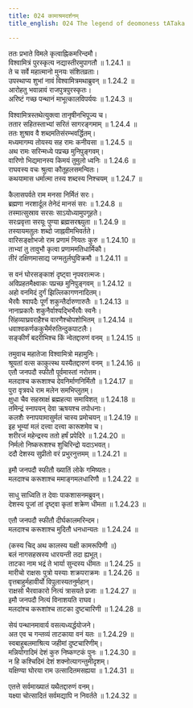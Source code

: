 ```yaml
---
title: 024 कामाश्रमदर्शनम्
title_english: 024 The legend of deomoness tATaka

---
```


<div class="audioEmbed"  caption="श्रीराम-हरिसीताराममूर्ति-घनपाठिभ्यां वचनम्" src="https://archive.org/download/Ramayana-recitation-Sriram-harisItArAmamUrti-Ghanapaati-v2/Kanda_1/Kanda_1_BK-024-Kaama_Shrama_Dharshanam.mp3"></div>

  
ततः प्रभाते विमले कृत्वाह्निकमरिन्दमौ।  
विश्वामित्रं पुरस्कृत्य नद्यास्तीरमुपागतौ ॥ 1.24.1 ॥   
ते च सर्वे महात्मानो मुनयः संशितव्रताः।  
उपस्थाप्य शुभां नावं विश्वामित्रमथाब्रुवन् ॥ 1.24.2 ॥   
आरोहतु भवान्नावं राजपुत्रपुरस्कृतः।  
अरिष्टं गच्छ पन्थानं माभूत्कालविपर्ययः ॥ 1.24.3 ॥   

विश्वामित्रस्तथेत्युक्त्वा तानृषीनभिपूज्य च।  
ततार सहितस्ताभ्यां सरितं सागरङ्गमाम् ॥ 1.24.4 ॥   
ततः शुश्राव वै शब्दमतिसंरम्भवर्द्धितम्।  
मध्यमागम्य तोयस्य सह रामः कनीयसा ॥ 1.24.5 ॥   
अथ रामः सरिन्मध्ये पप्रच्छ मुनिपुङ्गवम्।  
वारिणो भिद्यमानस्य किमयं तुमुलो ध्वनिः ॥ 1.24.6 ॥   
राघवस्य वचः श्रुत्वा कौतूहलसमन्वितः।  
कथयामास धर्मात्मा तस्य शब्दस्य निश्चयम् ॥ 1.24.7 ॥   

कैलासपर्वते राम मनसा निर्मितं सरः।  
ब्रह्मणा नरशार्दूल तेनेदं मानसं सरः ॥ 1.24.8 ॥   
तस्मात्सुस्राव सरसः साऽयोध्यामुपगूहते।  
सरःप्रवृत्ता सरयूः पुण्या ब्रह्मसरश्च्युता ॥ 1.24.9 ॥   
तस्यायमतुलः शब्दो जाह्नवीमभिवर्तते।  
वारिसङ्क्षोभजो राम प्रणामं नियतः कुरु ॥ 1.24.10 ॥   
ताभ्यां तु तावुभौ कृत्वा प्रणाममतिधार्मिकौ।  
तीरं दक्षिणमासाद्य जग्मतुर्लघुविक्रमौ ॥ 1.24.11 ॥   

स वनं घोरसङ्काशं दृष्ट्वा नृपवरात्मजः।  
अविप्रहतमैक्ष्वाकः पप्रच्छ मुनिपुङ्गवम् ॥ 1.24.12 ॥   
अहो वनमिदं दुर्गं झिल्लिकागणनादितम्।  
भैरवैः श्वापदैः पूर्णं शकुन्तैर्दारुणारुतैः ॥ 1.24.13 ॥   
नानाप्रकारैः शकुनैर्वाश्यद्भिर्भैरवैः स्वनैः।  
सिंहव्याघ्रवराहैश्च वारणैश्चोपशोभितम् ॥ 1.24.14 ॥   
धवाश्वकर्णककुभैर्मरुतिन्दुकपाटलैः।  
सङ्कीर्णं बदरीभिश्च किं न्वेतद्दारुणं वनम् ॥ 1.24.15 ॥   

तमुवाच महातेजा विश्वामित्रो महामुनिः।  
श्रूयतां वत्स काकुत्स्थ यस्यैतद्दारुणं वनम् ॥ 1.24.16 ॥   
एतौ जनपदौ स्फीतौ पूर्वमास्तां नरोत्तम।  
मलदाश्च करूशाश्च देवनिर्माणनिर्मितौ ॥ 1.24.17 ॥   
पुरा वृत्रवधे राम मलेन समभिप्लुतम्।  
क्षुधा चैव सहस्राक्षं ब्रह्महत्या समाविशत् ॥ 1.24.18 ॥   
तमिन्द्रं स्नापयन् देवा ऋषयश्च तपोधनाः।  
कलशैः स्नापयामासुर्मलं चास्य प्रमोचयन् ॥ 1.24.19 ॥   
इह भूम्यां मलं दत्त्वा दत्त्वा कारूशमेव च।  
शरीरजं महेन्द्रस्य ततो हर्षं प्रपेदिरे ॥ 1.24.20 ॥   
निर्मलो निष्करूशश्च शुचिरिन्द्रो यदाऽभवत्।  
ददौ देशस्य सुप्रीतो वरं प्रभुरनुत्तमम् ॥ 1.24.21 ॥   

इमौ जनपदौ स्फीतौ ख्यातिं लोके गमिष्यतः।  
मलदाश्च करूशाश्च ममाङ्गमलधारिणौ ॥ 1.24.22 ॥   

साधु साध्विति त देवाः पाकशासनमब्रुवन्।  
देशस्य पूजां तां दृष्ट्वा कृतां शक्रेण धीमता ॥ 1.24.23 ॥   

एतौ जनपदौ स्फीतौ दीर्घकालमरिन्दम।  
मलदाश्च करूशाश्च मुदितौ धनधान्यतः ॥ 1.24.24 ॥   

(कस्य चिद् अथ कालस्य यक्षी कामरूपिणी ॥)  
बलं नागसहस्रस्य धारयन्ती तदा ह्यभूत्।  
ताटका नाम भद्रं ते भार्या सुन्दस्य धीमतः ॥ 1.24.25 ॥   
मारीचो राक्षसः पुत्रो यस्याः शक्रपराक्रमः ॥ 1.24.26 ॥   
वृत्तबाहुर्महावीर्यो विपुलास्यतनुर्महान्।  
राक्षसो भैरवाकारो नित्यं त्रासयते प्रजाः ॥ 1.24.27 ॥   
इमौ जनपदौ नित्यं विनाशयति राघव।  
मलदांश्च करूशांश्च ताटका दुष्टचारिणी ॥ 1.24.28 ॥   

सेयं पन्थानमावार्य वसत्यध्यर्द्धयोजने।  
अत एव च गन्तव्यं ताटकाया वनं यतः ॥ 1.24.29 ॥   
स्वबाहुबलमाश्रित्य जहीमां दुष्टचारिणीम्।  
मन्नियोगादिमं देशं कुरु निष्कण्टकं पुनः ॥ 1.24.30 ॥   
न हि कश्चिदिमं देशं शक्नोत्यागन्तुमीदृशम्।  
यक्षिण्या घोरया राम उत्सादितमसह्यया ॥ 1.24.31 ॥   

एतत्ते सर्वमाख्यातं यथैतद्दारुणं वनम्।  
यक्ष्या चोत्सादितं सर्वमद्यापि न निवर्तते ॥ 1.24.32 ॥   